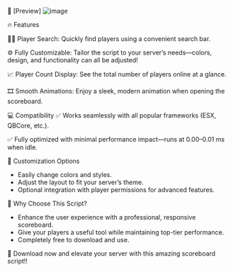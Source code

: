 📌 [Preview] ![image](https://github.com/user-attachments/assets/589c87ef-8b50-436d-b918-beb9ab57fd48)



🔥 Features

🕵️‍♂️ Player Search: Quickly find players using a convenient search bar.

⚙️ Fully Customizable: Tailor the script to your server’s needs—colors, design, and functionality can all be adjusted!

📈 Player Count Display: See the total number of players online at a glance.

🎞️ Smooth Animations: Enjoy a sleek, modern animation when opening the scoreboard.


💻 Compatibility
✅ Works seamlessly with all popular frameworks (ESX, QBCore, etc.).

✅ Fully optimized with minimal performance impact—runs at 0.00–0.01 ms when idle.

🔧 Customization Options

- Easily change colors and styles.
- Adjust the layout to fit your server’s theme.
- Optional integration with player permissions for advanced features.

🎯 Why Choose This Script?

- Enhance the user experience with a professional, responsive scoreboard.
- Give your players a useful tool while maintaining top-tier performance.
- Completely free to download and use.

📩 Download now and elevate your server with this amazing scoreboard script!!

